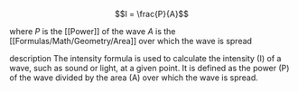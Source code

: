 
$$I = \frac{P}{A}$$

where
$P$ is the [[Power]] of the wave
$A$ is the [[Formulas/Math/Geometry/Area]] over which the wave is spread

description
	The intensity formula is used to calculate the intensity (I) of a wave, such as sound or light, at a given point. It is defined as the power (P) of the wave divided by the area (A) over which the wave is spread.